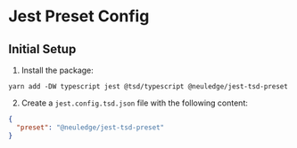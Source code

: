 # Jest Preset Config

## Initial Setup

1. Install the package:

```
yarn add -DW typescript jest @tsd/typescript @neuledge/jest-tsd-preset
```

2. Create a `jest.config.tsd.json` file with the following content:

```json
{
  "preset": "@neuledge/jest-tsd-preset"
}
```
